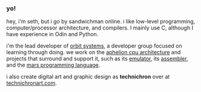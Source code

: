 ### yo!

hey, i'm seth, but i go by sandwichman online. i like low-level programming, computer/processor architecture, and compilers. I mainly use C, although I have experience in Odin and Python.

i'm the lead developer of [orbit systems](https://github.com/orbit-systems), a developer group focused on learning through doing. we work on the [aphelion cpu architecture](https://github.com/orbit-systems/aphelion) and projects that surround and support it, such as its [emulator](https://github.com/orbit-systems/comet), its [assembler](https://github.com/orbit-systems/comet), and the [mars programming language](https://github.com/orbit-systems/mars).

i also create digital art and graphic design as **technichron** over at [technichronart.com](https://www.technichronart.com/).
